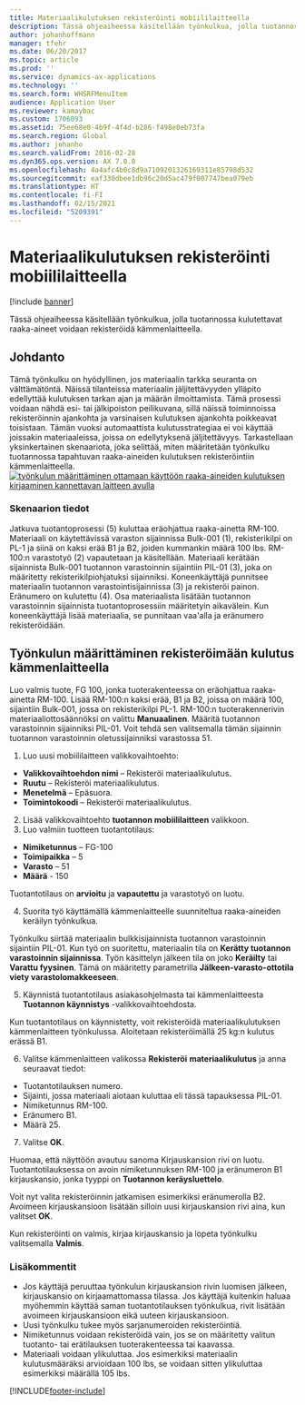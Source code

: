 ```yaml
---
title: Materiaalikulutuksen rekisteröinti mobiililaitteella
description: Tässä ohjeaiheessa käsitellään työnkulkua, jolla tuotannossa kulutettavat raaka-aineet voidaan rekisteröidä kämmenlaitteella.
author: johanhoffmann
manager: tfehr
ms.date: 06/20/2017
ms.topic: article
ms.prod: ''
ms.service: dynamics-ax-applications
ms.technology: ''
ms.search.form: WHSRFMenuItem
audience: Application User
ms.reviewer: kamaybac
ms.custom: 1706093
ms.assetid: 75ee68e0-4b9f-4f4d-b286-f498e0eb73fa
ms.search.region: Global
ms.author: johanho
ms.search.validFrom: 2016-02-28
ms.dyn365.ops.version: AX 7.0.0
ms.openlocfilehash: 4a4afc4b0c8d9a7109201326169311e85798d532
ms.sourcegitcommit: eaf330dbee1db96c20d5ac479f007747bea079eb
ms.translationtype: HT
ms.contentlocale: fi-FI
ms.lasthandoff: 02/15/2021
ms.locfileid: "5209391"
---
```

# <a name="register-material-consumption-using-a-mobile-device"></a>Materiaalikulutuksen rekisteröinti mobiililaitteella

[!include [banner](../includes/banner.md)]

Tässä ohjeaiheessa käsitellään työnkulkua, jolla tuotannossa kulutettavat raaka-aineet voidaan rekisteröidä kämmenlaitteella.

<a name="introduction"></a>Johdanto
------------

Tämä työnkulku on hyödyllinen, jos materiaalin tarkka seuranta on välttämätöntä. Näissä tilanteissa materiaalin jäljitettävyyden ylläpito edellyttää kulutuksen tarkan ajan ja määrän ilmoittamista. Tämä prosessi voidaan nähdä esi- tai jälkipoiston peilikuvana, sillä näissä toiminnoissa rekisteröinnin ajankohta ja varsinaisen kulutuksen ajankohta poikkeavat toisistaan. Tämän vuoksi automaattista kulutusstrategiaa ei voi käyttää joissakin materiaaleissa, joissa on edellytyksenä jäljitettävyys. Tarkastellaan yksinkertainen skenaariota, joka selittää, miten määritetään työnkulku tuotannossa tapahtuvan raaka-aineiden kulutuksen rekisteröintiin kämmenlaitteella. [![työnkulun määrittäminen ottamaan käyttöön raaka-aineiden kulutuksen kirjaaminen kannettavan laitteen avulla](./media/scenario3.png)](./media/scenario3.png)

### <a name="scenario-details"></a>Skenaarion tiedot

Jatkuva tuotantoprosessi (5) kuluttaa eräohjattua raaka-ainetta RM-100. Materiaali on käytettävissä varaston sijainnissa Bulk-001 (1), rekisterikilpi on PL-1 ja siinä on kaksi erää B1 ja B2, joiden kummankin määrä 100 lbs. RM-100:n varastotyö (2) vapautetaan ja käsitellään. Materiaali kerätään sijainnista Bulk-001 tuotannon varastoinnin sijaintiin PIL-01 (3), joka on määritetty rekisterikilpiohjatuksi sijainniksi. Koneenkäyttäjä punnitsee materiaalin tuotannon varastointisijainnissa (3) ja rekisteröi painon. Eränumero on kulutettu (4). Osa materiaalista lisätään tuotannon varastoinnin sijainnista tuotantoprosessiin määritetyin aikavälein. Kun koneenkäyttäjä lisää materiaalia, se punnitaan vaa'alla ja eränumero rekisteröidään.

## <a name="set-up-the-workflow-to-register-consumption-using-a-handheld-device"></a>Työnkulun määrittäminen rekisteröimään kulutus kämmenlaitteella
Luo valmis tuote, FG 100, jonka tuoterakenteessa on eräohjattua raaka-ainetta RM-100. Lisää RM-100:n kaksi erää, B1 ja B2, joissa on määrä 100, sijaintiin Bulk-001, jossa on rekisterikilpi PL-1. RM-100:n tuoterakennerivin materiaaliottosäännöksi on valittu **Manuaalinen**. Määritä tuotannon varastoinnin sijainniksi PIL-01. Voit tehdä sen valitsemalla tämän sijainnin tuotannon varastoinnin oletussijainniksi varastossa 51.

1.  Luo uusi mobiililaitteen valikkovaihtoehto: 

-    **Valikkovaihtoehdon nimi** – Rekisteröi materiaalikulutus. 
-    **Ruutu** – Rekisteröi materiaalikulutus. 
-    **Menetelmä** – Epäsuora. 
-    **Toimintokoodi** – Rekisteröi materiaalikulutus.

2.  Lisää valikkovaihtoehto **tuotannon mobiililaitteen** valikkoon.
3.  Luo valmiin tuotteen tuotantotilaus: 

-    **Nimiketunnus** – FG-100 
-    **Toimipaikka** – 5 
-    **Varasto** – 51 
-    **Määrä** - 150

Tuotantotilaus on **arvioitu** ja **vapautettu** ja varastotyö on luotu.

4.  Suorita työ käyttämällä kämmenlaitteelle suunniteltua raaka-aineiden keräilyn työnkulkua.

Työnkulku siirtää materiaalin bulkkisijainnista tuotannon varastoinnin sijaintiin PIL-01. Kun työ on suoritettu, materiaalin tila on **Kerätty tuotannon varastoinnin sijainnissa**. Työn käsittelyn jälkeen tila on joko **Keräilty** tai **Varattu fyysinen**. Tämä on määritetty parametrilla **Jälkeen-varasto-ottotila viety varastolomakkeeseen**.

5.  Käynnistä tuotantotilaus asiakasohjelmasta tai kämmenlaitteesta **Tuotannon käynnistys** -valikkovaihtoehdosta.

Kun tuotantotilaus on käynnistetty, voit rekisteröidä materiaalikulutuksen kämmenlaitteen työnkulussa. Aloitetaan rekisteröimällä 25 kg:n kulutus erässä B1.

6.  Valitse kämmenlaitteen valikossa **Rekisteröi** **materiaalikulutus** ja anna seuraavat tiedot: 

-    Tuotantotilauksen numero. 
-    Sijainti, jossa materiaali aiotaan kuluttaa eli tässä tapauksessa PIL-01. 
-    Nimiketunnus RM-100. 
-    Eränumero B1. 
-    Määrä 25.

7.  Valitse **OK**.

Huomaa, että näyttöön avautuu sanoma Kirjauskansion rivi on luotu. Tuotantotilauksessa on avoin nimiketunnuksen RM-100 ja eränumeron B1 kirjauskansio, jonka tyyppi on **Tuotannon keräysluettelo**. 

Voit nyt valita rekisteröinnin jatkamisen esimerkiksi eränumerolla B2. Avoimeen kirjauskansioon lisätään silloin uusi kirjauskansion rivi aina, kun valitset **OK**. 

Kun rekisteröinti on valmis, kirjaa kirjauskansio ja lopeta työnkulku valitsemalla **Valmis**.

### <a name="additional-comments"></a>Lisäkommentit 

-   Jos käyttäjä peruuttaa työnkulun kirjauskansion rivin luomisen jälkeen, kirjauskansio on kirjaamattomassa tilassa. Jos käyttäjä kuitenkin haluaa myöhemmin käyttää saman tuotantotilauksen työnkulkua, rivit lisätään avoimeen kirjauskansioon eikä uuteen kirjauskansioon.
-   Uusi työnkulku tukee myös sarjanumeroiden rekisteröintiä.
-   Nimiketunnus voidaan rekisteröidä vain, jos se on määritetty valitun tuotanto- tai erätilauksen tuoterakenteessa tai kaavassa.
-   Materiaali voidaan ylikuluttaa. Jos esimerkiksi materiaalin kulutusmääräksi arvioidaan 100 lbs, se voidaan sitten ylikuluttaa esimerkiksi määrällä 105 lbs.




[!INCLUDE[footer-include](../../includes/footer-banner.md)]